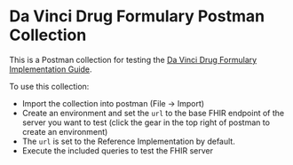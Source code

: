 # Da Vinci Drug Formulary Postman Collection

This is a Postman collection for testing the [Da Vinci Drug Formulary Implementation
Guide](http://hl7.org/fhir/us/Davinci-drug-formulary/Jun2019/).

To use this collection:
- Import the collection into postman (File -> Import)
- Create an environment and set the `url` to the base FHIR endpoint of the
  server you want to test (click the gear in the top right of postman to create
  an environment)
- The `url` is set to the Reference Implementation by default.
- Execute the included queries to test the FHIR server
